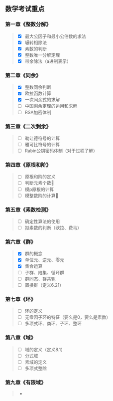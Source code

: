 ## 数学考试重点

### 第一章《整数分解》

> - [x] 最大公因子和最小公倍数的求法
> - [x] 辗转相除法
> - [x] 素数的判断
> - [x] 整数唯一分解定理
> - [x] 带余除法（a进制表示）

### 第二章《同余》

> - [x] 整数同余判断
> - [x] 欧拉函数计算
> - [x] 一次同余式的求解
> - [ ] 中国剩余定理的运用和求解
> - [ ] RSA加密体制

### 第三章《二次剩余》

> - [ ] 勒让德符号的计算
> - [ ] 雅可比符号的计算
> - [ ] Rabin公钥密码体制（对于过程了解）

### 第四章《原根和阶》

> - [ ] 原根和阶的定义
> - [ ] 判断元素个数:star2:
> - [ ] 模p原根的计算
> - [ ] 模整数阶的计算:star2:

### 第五章《素数检测》

> - [ ] 确定性算法的使用
> - [ ] 拟素数的判断（欧拉、费马）

### 第六章《群》

> - [x] 群的概念
> - [x] 单位元、逆元、零元
> - [x] 集合运算
> - [ ] 子群、陪集、循环群
> - [ ] 群同态、群共轭
> - [ ] 置换群（定义6.21）

### 第七章《环》

> - [ ] 环的定义
> - [ ] 无零因子环的特征（要么是0，要么是素数）
> - [ ] 多项式环、商环、子环、整环

### 第八章《域》

> - [ ] 域的定义（定义8.1）
> - [ ] 分式域
> - [ ] 素域的定义
> - [ ] 多项式整除

### 第九章《有限域》

> - 